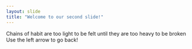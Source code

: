 ```yaml
---
layout: slide
title: "Welcome to our second slide!"
---
```

Chains of habit are too light to be felt until they are too heavy to be broken
Use the left arrow to go back!
